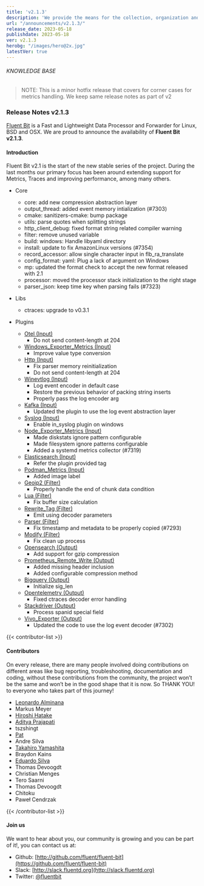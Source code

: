 ```yaml
---
title: 'v2.1.3'
description: 'We provide the means for the collection, organization and computerized retrieval of knowledgeand Lightweight Data Forwarder for Linux, BSD, macOS and Windows.'
url: "/announcements/v2.1.3/"
release_date: 2023-05-18
publishdate: 2023-05-18
ver: v2.1.3
herobg: "/images/hero@2x.jpg"
latestVer: true
---
```


###### KNOWLEDGE BASE

> NOTE: This is a minor hotfix release that covers for corner cases for metrics handling. We keep same
release notes as part of v2

### Release Notes v2.1.3

[Fluent Bit](https://fluentbit.io) is a Fast and Lightweight Data Processor and Forwarder for Linux,
BSD and OSX. We are proud to announce the availability of **Fluent Bit v2.1.3**.

#### Introduction

Fluent Bit v2.1 is the start of the new stable series of the project. During the last months our primary focus has been around extending support for Metrics, Traces and improving performance, among many others.

 - Core
   - core: add new compression abstraction layer
   - output_thread: added event memory intialization (#7303)
   - cmake: sanitizers-cmake: bump package
   - utils: parse quotes when splitting strings
   - http_client_debug: fixed format string related compiler warning
   - filter: remove unused variable
   - build: windows: Handle libyaml directory
   - install: update to fix AmazonLinux versions (#7354)
   - record_accessor: allow single character input in flb_ra_translate
   - config_format: yaml: Plug a lack of argument on Windows
   - mp: updated the format check to accept the new format released with 2.1
   - processor: moved the processor stack initialization to the right stage
   - parser_json: keep time key when parsing fails (#7323)

- Libs
   - ctraces: upgrade to v0.3.1

 - Plugins
   - [Otel (Input)](https://docs.fluentbit.io/manual/pipeline/inputs/otel/)
      - Do not send content-length at 204
   - [Windows_Exporter_Metrics (Input)](https://docs.fluentbit.io/manual/pipeline/inputs/windows_exporter_metrics/)
      - Improve value type conversion
   - [Http (Input)](https://docs.fluentbit.io/manual/pipeline/inputs/http/)
      - Fix parser memory reinitialization
      - Do not send content-length at 204
   - [Winevtlog (Input)](https://docs.fluentbit.io/manual/pipeline/inputs/winevtlog/)
      - Log event encoder in default case
      - Restore the previous behavior of packing string inserts
      - Properly pass the log encoder arg
   - [Kafka (Input)](https://docs.fluentbit.io/manual/pipeline/inputs/kafka/)
      - Updated the plugin to use the log event abstraction layer
   - [Syslog (Input)](https://docs.fluentbit.io/manual/pipeline/inputs/syslog/)
      - Enable in_syslog plugin on windows
   - [Node_Exporter_Metrics (Input)](https://docs.fluentbit.io/manual/pipeline/inputs/node_exporter_metrics/)
      - Made diskstats ignore pattern configurable
      - Made filesystem ignore patterns configurable
      - Added a systemd metrics collector (#7319)
   - [Elasticsearch (Input)](https://docs.fluentbit.io/manual/pipeline/inputs/elasticsearch/)
      - Refer the plugin provided tag
   - [Podman_Metrics (Input)](https://docs.fluentbit.io/manual/pipeline/inputs/podman_metrics/)
      - Added image label
   - [Geoip2 (Filter)](https://docs.fluentbit.io/manual/pipeline/filters/geoip2/)
      - Properly  handle the end of chunk data condition
   - [Lua (Filter)](https://docs.fluentbit.io/manual/pipeline/filters/lua/)
      - Fix buffer size calculation
   - [Rewrite_Tag (Filter)](https://docs.fluentbit.io/manual/pipeline/filters/rewrite_tag/)
      - Emit using decoder parameters
   - [Parser (Filter)](https://docs.fluentbit.io/manual/pipeline/filters/parser/)
      - Fix timestamp and metadata to be properly copied (#7293)
   - [Modify (Filter)](https://docs.fluentbit.io/manual/pipeline/filters/modify/)
      - Fix clean up process
   - [Opensearch (Output)](https://docs.fluentbit.io/manual/pipeline/outputs/opensearch/)
      - Add support for gzip compression
   - [Prometheus_Remote_Write (Output)](https://docs.fluentbit.io/manual/pipeline/outputs/prometheus_remote_write/)
      - Added missing header inclusion
      - Added configurable compression method
   - [Bigquery (Output)](https://docs.fluentbit.io/manual/pipeline/outputs/bigquery/)
      - Initialize sig_len
   - [Opentelemetry (Output)](https://docs.fluentbit.io/manual/pipeline/outputs/opentelemetry/)
      - Fixed ctraces decoder error handling
   - [Stackdriver (Output)](https://docs.fluentbit.io/manual/pipeline/outputs/stackdriver/)
      - Process spanid special field
   - [Vivo_Exporter (Output)](https://docs.fluentbit.io/manual/pipeline/outputs/vivo_exporter/)
      - Updated the code to use the log event decoder (#7302)

{{< contributor-list >}}
#### Contributors

On every release, there are many people involved doing contributions on different areas like bug reporting, troubleshooting, documentation and coding, without these contributions from the community, the project won’t be the same and won’t be in the good shape that it is now. So THANK YOU! to everyone who takes part of this journey!

- [Leonardo Alminana](https://github.com/leonardo-albertovich)
- Markus Meyer
- [Hiroshi Hatake](https://github.com/cosmo0920)
- [Aditya Prajapati](https://github.com/Syn3rman)
- tszshingt
- [Pat](https://github.com/patrick-stephens)
- Andre Silva
- [Takahiro Yamashita](https://github.com/nokute78)
- Braydon Kains
- [Eduardo Silva](https://github.com/edsiper)
- Thomas Devoogdt
- Christian Menges
- Tero Saarni
- Thomas Devoogdt
- Chitoku
- Paweł Cendrzak

{{< /contributor-list >}}

#### Join us

We want to hear about you, our community is growing and you can be part of it!, you can contact us at:

* Github: [http://github.com/fluent/fluent-bit](https://github.com/fluent/fluent-bit)
* Slack: [http://slack.fluentd.org](http://slack.fluentd.org)
* Twitter: [@fluentbit](https://twitter.com/fluentbit)
